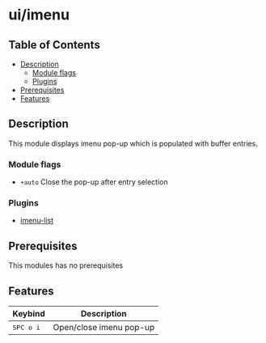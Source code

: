 # ui/imenu

## Table of Contents
* [Description](#description)
  * [Module flags](#module-flags) 
  * [Plugins](#plugins)
* [Prerequisites](#prerequisites)
* [Features](#features)

## Description
This module displays imenu pop-up which is populated with buffer entries.

### Module flags
* `+auto` Close the pop-up after entry selection

### Plugins
* [imenu-list](https://github.com/bmag/imenu-list)

## Prerequisites
This modules has no prerequisites

## Features
| Keybind            | Description                |
|--------------------|----------------------------|
| <kbd>SPC o i</kbd> | Open/close imenu pop-up    |
